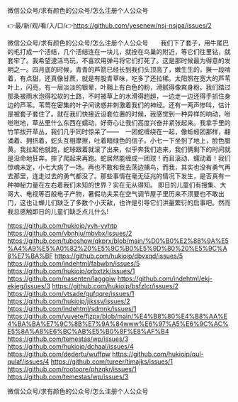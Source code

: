 微信公众号/求有颜色的公众号/怎么注册个人公众号

👉最/新/观/看/入/口/👉https://github.com/yesenew/nsj-nsjpa/issues/2

微信公众号/求有颜色的公众号/怎么注册个人公众号　　我们下了套子，用牛尾巴的毛打成一个活结，几个活结连在一块儿，就拴在鸟巢的附近，等它们往里钻，就套牢了。我希望逮活鸟玩，不喜欢用弹弓将它们打死了。这是那时候最为得意的发明之一。四月底的时候，青青的芦箭已经长到我们头顶高了，嫩生生的，撅一段啃着，有点甜，还真像甘蔗，就是有股青草味，吃多了还拉稀。太阳照在宽大的芦苇叶上，闪亮，有一层淡淡的银晕，叶鞘上有白色的粉，滑腻得像爽身粉。我们踏过那条被雨水泡得松软的土路，不时被草上的水滑得趔趄，一边走一边还得手抓住身边的芦苇。苇莺在密集的叶子间诱惑并刺激着我们的神经。还有一两声惨叫，估计是被套子套住了。就在我们快接近设套位置的时候，我感觉到一种异样的响动，咝咝咝地，草丛里什么东西在蠕动，好奇心让我们高度兴奋并紧张起来。我拿手里的竹竿拔开草丛，我们几乎同时惊呆了――　一团蛇缠绕在一起，像蚯蚓团那样，翻涌着、拥挤着，蛇头互相摩擦，吐着暗绿色的信子。小七一下坐到了地上，脸色腊黄。我拉起他就跑，蛇球跟着就滚了出来，似乎奔我们追来，我们俩剩下的时间就是没命地狂奔。摔了爬起来再跑。蛇居然能缠成一团球！而且滚动、蠕动着！我们惊魂未定，小七大病了一场。再也不敢和我去荡边捕鸟，而我，其实也没有勇气再去那里，连走过去的勇气都没了。那些事情在毫无征兆的情况下发生，是否真有一种神秘力量在左右着我们未知的世界？实在无从得知。
即日的儿童们有搜集、大哥大、电视等百般电子产物，暑假功夫呆在空气调节屋子里历来不须要也不敢出门，这也让蝉儿们缺乏了多数个小天敌，也许是引导它们洪量繁衍的启事吧。然而我总感触即日的儿童们缺乏点儿什么!


https://github.com/hukioip/yvh-yvhtp
https://github.com/vbnhju/mbvbx/issues/2
https://github.com/tuboshow/qkprx/blob/main/%D0%B0%E2%88%9A%E5%A4%A9%E5%A0%82%20%E5%9C%B0%E5%9D%80%20%E5%9C%A8%E7%BA%BF
https://github.com/hukioip/dbvxqd/issues/5
https://github.com/indehtml/fabwbn/issues/5
https://github.com/hukioip/orbxtzk/issues/1
https://github.com/nasenten/lagggiw
https://github.com/indehtml/ekj-ekjeg/issues/3
https://github.com/hukioip/bsfzlcr/issues/2
https://github.com/vtsade/gufqqre/issues/1
https://github.com/hukioip/jikssv/issues/2
https://github.com/indehtml/sdmnk/issues/1
https://github.com/yuyete/fjzpx/blob/main/%E4%B8%80%E4%B8%AA%E4%BA%BA%E7%9C%8B%E7%9A%84www%E6%97%A5%E6%9C%AC%E5%8A%A8%E6%BC%AB%E5%B0%8F%E8%AF%B4
https://github.com/temestas/wp/issues/3
https://github.com/hukioip/dchaal/issues/4
https://github.com/dedertu/wuffpw
https://github.com/hukioip/qul-qulaf/issues/4
https://github.com/tureer/timajks/issues/1
https://github.com/rootoore/phzqkr/issues/1
https://github.com/temestas/wp/issues/3

微信公众号/求有颜色的公众号/怎么注册个人公众号
